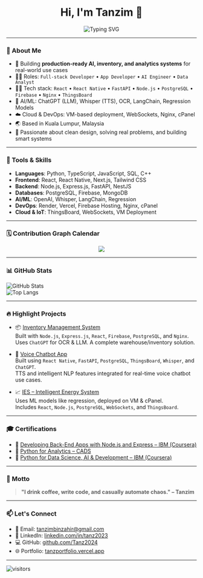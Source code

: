 
<h1 align="center">Hi, I'm Tanzim 👋</h1>

<p align="center">
  <img src="https://readme-typing-svg.demolab.com?font=Fira+Code&duration=3000&pause=1000&center=true&vCenter=true&width=435&lines=Full-stack+Developer;App+Developer;AI+Engineer;Data+Analyst;Voice+Chatbot+Builder" alt="Typing SVG" />
</p>

---

### 🧠 About Me

- 🔭 Building **production-ready AI, inventory, and analytics systems** for real-world use cases  
- 👨‍💻 Roles: `Full-stack Developer` • `App Developer` • `AI Engineer` • `Data Analyst`  
- 🧑‍💻 Tech stack: `React` • `React Native` • `FastAPI` • `Node.js` • `PostgreSQL` • `Firebase` • `Nginx` • `ThingsBoard`  
- 🤖 AI/ML: ChatGPT (LLM), Whisper (TTS), OCR, LangChain, Regression Models  
- ☁️ Cloud & DevOps: VM-based deployment, WebSockets, Nginx, cPanel  
- 🌏 Based in Kuala Lumpur, Malaysia  
- 🚀 Passionate about clean design, solving real problems, and building smart systems  

---

### 🧰 Tools & Skills

- **Languages**: Python, TypeScript, JavaScript, SQL, C++
- **Frontend**: React, React Native, Next.js, Tailwind CSS
- **Backend**: Node.js, Express.js, FastAPI, NestJS
- **Databases**: PostgreSQL, Firebase, MongoDB
- **AI/ML**: OpenAI, Whisper, LangChain, Regression
- **DevOps**: Render, Vercel, Firebase Hosting, Nginx, cPanel
- **Cloud & IoT**: ThingsBoard, WebSockets, VM Deployment

---

### 🗓️ Contribution Graph Calendar

<p align="center">
  <img src="https://github-readme-streak-stats.herokuapp.com/?user=Tanz2024&theme=tokyonight" />
</p>

---

### 📊 GitHub Stats

![GitHub Stats](https://github-readme-stats.vercel.app/api?username=Tanz2024&show_icons=true&theme=tokyonight)  
![Top Langs](https://github-readme-stats.vercel.app/api/top-langs/?username=Tanz2024&layout=compact&theme=tokyonight)

---

### 🔥 Highlight Projects

- 📦 [Inventory Management System](https://github.com/Tanz2024/inventory-management.git)  
  Built with `Node.js`, `Express.js`, `React`, `Firebase`, `PostgreSQL`, and `Nginx`.  
  Uses `ChatGPT` for OCR & LLM. A complete warehouse/inventory solution.

- 🤖 [Voice Chatbot App](https://github.com/Tanz2024/Chatbot)  
  Built using `React Native`, `FastAPI`, `PostgreSQL`, `ThingsBoard`, `Whisper`, and `ChatGPT`.  
  TTS and intelligent NLP features integrated for real-time voice chatbot use cases.

- 📈 [IES – Intelligent Energy System](https://github.com/Tanz2024/IES)  
  Uses ML models like regression, deployed on VM & cPanel.  
  Includes `React`, `Node.js`, `PostgreSQL`, `WebSockets`, and `ThingsBoard`.

---

### 🎓 Certifications

- 📜 [Developing Back-End Apps with Node.js and Express – IBM (Coursera)](https://www.coursera.org/account/accomplishments/verify/K4YVDNQ8WFC6)
- 📜 [Python for Analytics – CADS](https://credsverse.com/credentials/87cfe1ca-bb22-47d3-8271-57047c9a5705)
- 📜 [Python for Data Science, AI & Development – IBM (Coursera)](https://www.coursera.org/account/accomplishments/verify/37Z6K8NC7S2S)

---

### 💬 Motto

> **"I drink coffee, write code, and casually automate chaos." – Tanzim**

---

### 📫 Let's Connect

- 📧 Email: [tanzimbinzahir@gmail.com](mailto:tanzimbinzahir@gmail.com)
- 🔗 LinkedIn: [linkedin.com/in/tanz2023](https://linkedin.com/in/tanz2023)
- 💻 GitHub: [github.com/Tanz2024](https://github.com/Tanz2024)
- 🌐 Portfolio: [tanzportfolio.vercel.app](https://tanzportfolio.vercel.app)

---

![visitors](https://visitor-badge.laobi.icu/badge?page_id=Tanz2024.Tanz2024)
